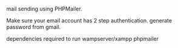 mail sending using PHPMailer.

Make sure your email account has 2 step authentication.
generate password from gmail. 

dependencies required to run
wampserver/xampp
phpmailer
